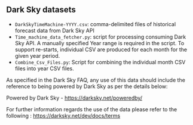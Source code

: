 ## Dark Sky datasets

* `DarkSkyTimeMachine-YYYY.csv`: comma-delimited files of historical forecast data from Dark Sky API
* `Time_machine_data_fetcher.py`: script for processing consuming Dark Sky API.  A manually specified Year range is required in the script.  To support re-starts, individual CSV are produced for each month for the given year period. 
* `Combine_Csv_Files.py`: Script for combining the individual month CSV files into year CSV files.

As specified in the Dark Sky FAQ, any use of this data should include the reference to being powered by Dark Sky as per the details below: 

Powered by Dark Sky - https://darksky.net/poweredby/

For further information regards the use of the data please refer to the following : https://darksky.net/dev/docs/terms
